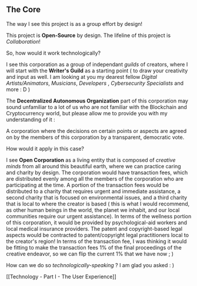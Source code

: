 



## The Core 



The way I see this project is as a group effort by design! 


This project is **Open-Source** by design. The lifeline of this project is *Collaboration*! 


So, how would it work technologically? 


I see this corporation as a group of independant *guilds* of creators, where I will start with the **Writer's Guild** as a starting point ( to draw your creativity and input as well. I am looking at you my dearest fellow *Digital Artists/Animators*, *Musicians*, *Developers* , *Cybersecurity Specialists* and more : D )


The **Decentralized Autonomous Organization** part of this corporation may sound unfamiliar to a lot of us who are not familiar with the Blockchain and Cryptocurrency world, but please allow me to provide you with my understanding of it : 


A corporation where the decisions on certain points or aspects are agreed on by the members of this corporation by a transparent, democratic vote. 


How would it apply in this case? 


I see **Open Corporation** as a living entity that is composed of *creative minds* from all around this beautiful earth, where we can practice caring and charity by design. The corporation would have transaction fees, which are distributed evenly among all the members of the corporation who are participating at the time. A portion of the transaction fees would be distributed to a charity that requires urgent and immediate assistance, a second charity that is focused on environmental issues, and a third charity that is local to where the creator is based ( this is what I would recommend, as other human beings in the world, the planet we inhabit, and our local communities require our urgent assistance). In terms of the wellness portion of this corporation, it would be provided by psychological-aid workers and local medical insurance providers. The patent and copyright-based legal aspects would be contracted to patent/copyright legal practitioners local to the creator's region! In terms of the transaction fee, I was thinking it would be  fitting  to make the transaction fees 1% of the final proceedings of the creative endeavor, so we can flip the current 1% that we have now ; ) 


How can we do so *technologically-speaking* ? I am glad you asked : )



[[Technology - Part I - The User Experience]]